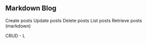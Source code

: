 ## Markdown Blog

Create posts
Update posts
Delete posts
List posts
Retrieve posts (markdown)

CRUD - L